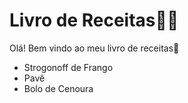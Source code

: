 # Livro de Receitas:man_cook:

Olá! Bem vindo ao meu livro de receitas:wave:

- Strogonoff de Frango
- Pavê
- Bolo de Cenoura
